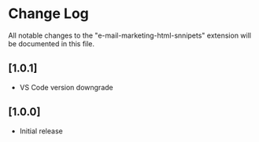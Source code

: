 # Change Log

All notable changes to the "e-mail-marketing-html-snnipets" extension will be documented in this file.

## [1.0.1]

- VS Code version downgrade
## [1.0.0]

- Initial release